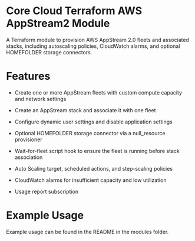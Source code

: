 # Core Cloud Terraform AWS AppStream2 Module

A Terraform module to provision AWS AppStream 2.0 fleets and associated stacks, including autoscaling policies, CloudWatch alarms, and optional HOMEFOLDER storage connectors.

# Features

* Create one or more AppStream fleets with custom compute capacity and network settings

* Create an AppStream stack and associate it with one fleet

* Configure dynamic user settings and disable application settings

* Optional HOMEFOLDER storage connector via a null_resource provisioner

* Wait-for-fleet script hook to ensure the fleet is running before stack association

* Auto Scaling target, scheduled actions, and step-scaling policies

* CloudWatch alarms for insufficient capacity and low utilization

* Usage report subscription

# Example Usage
Example usage can be found in the README in the modules folder. 
